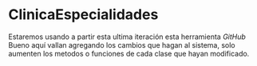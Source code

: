# ClinicaEspecialidades
Estaremos usando a partir esta ultima iteración esta herramienta _GitHub_ 
Bueno aquí vallan agregando los cambios que hagan al sistema, solo aumenten los metodos o funciones de cada clase que hayan modificado.
